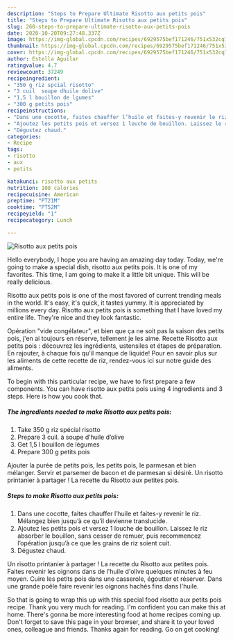 ```yaml
---
description: "Steps to Prepare Ultimate Risotto aux petits pois"
title: "Steps to Prepare Ultimate Risotto aux petits pois"
slug: 260-steps-to-prepare-ultimate-risotto-aux-petits-pois
date: 2020-10-20T09:27:48.337Z
image: https://img-global.cpcdn.com/recipes/6929575bef171246/751x532cq70/risotto-aux-petits-pois-photo-principale-de-la-recette.jpg
thumbnail: https://img-global.cpcdn.com/recipes/6929575bef171246/751x532cq70/risotto-aux-petits-pois-photo-principale-de-la-recette.jpg
cover: https://img-global.cpcdn.com/recipes/6929575bef171246/751x532cq70/risotto-aux-petits-pois-photo-principale-de-la-recette.jpg
author: Estella Aguilar
ratingvalue: 4.7
reviewcount: 37249
recipeingredient:
- "350 g riz spcial risotto"
- "3 cuil  soupe dhuile dolive"
- "1,5 l bouillon de lgumes"
- "300 g petits pois"
recipeinstructions:
- "Dans une cocotte, faites chauffer l’huile et faites-y revenir le riz. Mélangez bien jusqu’à ce qu’il devienne translucide."
- "Ajoutez les petits pois et versez 1 louche de bouillon. Laissez le riz absorber le bouillon, sans cesser de remuer, puis recommencez l’opération jusqu’à ce que les grains de riz soient cuit."
- "Dégustez chaud."
categories:
- Recipe
tags:
- risotto
- aux
- petits

katakunci: risotto aux petits 
nutrition: 108 calories
recipecuisine: American
preptime: "PT21M"
cooktime: "PT52M"
recipeyield: "1"
recipecategory: Lunch

---
```



![Risotto aux petits pois](https://img-global.cpcdn.com/recipes/6929575bef171246/751x532cq70/risotto-aux-petits-pois-photo-principale-de-la-recette.jpg)

Hello everybody, I hope you are having an amazing day today. Today, we're going to make a special dish, risotto aux petits pois. It is one of my favorites. This time, I am going to make it a little bit unique. This will be really delicious.

Risotto aux petits pois is one of the most favored of current trending meals in the world. It's easy, it's quick, it tastes yummy. It is appreciated by millions every day. Risotto aux petits pois is something that I have loved my entire life. They're nice and they look fantastic.

Opération &#34;vide congélateur&#34;, et bien que ça ne soit pas la saison des petits pois, j&#39;en ai toujours en réserve, tellement je les aime. Recette Risotto aux petits pois : découvrez les ingrédients, ustensiles et étapes de préparation. En rajouter, à chaque fois qu&#39;il manque de liquide! Pour en savoir plus sur les aliments de cette recette de riz, rendez-vous ici sur notre guide des aliments.


To begin with this particular recipe, we have to first prepare a few components. You can have risotto aux petits pois using 4 ingredients and 3 steps. Here is how you cook that.

<!--inarticleads1-->

##### The ingredients needed to make Risotto aux petits pois:

1. Take 350 g riz spécial risotto
1. Prepare 3 cuil. à soupe d’huile d’olive
1. Get 1,5 l bouillon de légumes
1. Prepare 300 g petits pois


Ajouter la purée de petits pois, les petits pois, le parmesan et bien mélanger. Servir et parsemer de bacon et de parmesan si désiré. Un risotto printanier à partager ! La recette du Risotto aux petites pois. 

<!--inarticleads2-->

##### Steps to make Risotto aux petits pois:

1. Dans une cocotte, faites chauffer l’huile et faites-y revenir le riz. Mélangez bien jusqu’à ce qu’il devienne translucide.
1. Ajoutez les petits pois et versez 1 louche de bouillon. Laissez le riz absorber le bouillon, sans cesser de remuer, puis recommencez l’opération jusqu’à ce que les grains de riz soient cuit.
1. Dégustez chaud.


Un risotto printanier à partager ! La recette du Risotto aux petites pois. Faites revenir les oignons dans de l&#39;huile d&#39;olive quelques minutes à feu moyen. Cuire les petits pois dans une casserole, égoutter et réserver. Dans une grande poêle faire revenir les oignons hachés fins dans l&#39;huile. 

So that is going to wrap this up with this special food risotto aux petits pois recipe. Thank you very much for reading. I'm confident you can make this at home. There's gonna be more interesting food at home recipes coming up. Don't forget to save this page in your browser, and share it to your loved ones, colleague and friends. Thanks again for reading. Go on get cooking!
